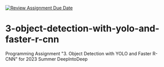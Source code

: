 [![Review Assignment Due Date](https://classroom.github.com/assets/deadline-readme-button-24ddc0f5d75046c5622901739e7c5dd533143b0c8e959d652212380cedb1ea36.svg)](https://classroom.github.com/a/wJvDNh0g)
# 3-object-detection-with-yolo-and-faster-r-cnn
Programming Assignment "3. Object Detection with YOLO and Faster R-CNN" for 2023 Summer DeepIntoDeep
